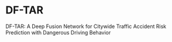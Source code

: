# DF-TAR
DF-TAR: A Deep Fusion Network for Citywide Traffic Accident Risk Prediction with Dangerous Driving Behavior
